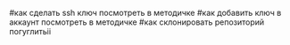 #как сделать ssh ключ
посмотреть в методичке
#как добавить ключ в аккаунт
посмотреть в методичке
#как склонировать репозиторий
погуглитьii